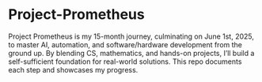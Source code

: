 # Project-Prometheus
Project Prometheus is my 15-month journey, culminating on June 1st, 2025, to master AI, automation, and software/hardware development from the ground up. By blending CS, mathematics, and hands-on projects, I’ll build a self-sufficient foundation for real-world solutions. This repo documents each step and showcases my progress.
